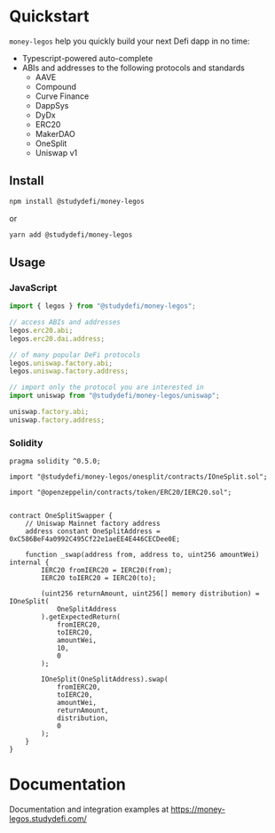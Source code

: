 # Quickstart

`money-legos` help you quickly build your next Defi dapp in no time:

- Typescript-powered auto-complete
- ABIs and addresses to the following protocols and standards
  - AAVE
  - Compound
  - Curve Finance
  - DappSys
  - DyDx
  - ERC20
  - MakerDAO
  - OneSplit
  - Uniswap v1

## Install

```bash
npm install @studydefi/money-legos
```

or 

```bash
yarn add @studydefi/money-legos
```

## Usage

### JavaScript

```javascript
import { legos } from "@studydefi/money-legos";

// access ABIs and addresses
legos.erc20.abi;
legos.erc20.dai.address;

// of many popular DeFi protocols
legos.uniswap.factory.abi;
legos.uniswap.factory.address;

// import only the protocol you are interested in
import uniswap from "@studydefi/money-legos/uniswap";

uniswap.factory.abi;
uniswap.factory.address;
```

### Solidity

```solidity
pragma solidity ^0.5.0;

import "@studydefi/money-legos/onesplit/contracts/IOneSplit.sol";

import "@openzeppelin/contracts/token/ERC20/IERC20.sol";


contract OneSplitSwapper {
    // Uniswap Mainnet factory address
    address constant OneSplitAddress = 0xC586BeF4a0992C495Cf22e1aeEE4E446CECDee0E;

    function _swap(address from, address to, uint256 amountWei) internal {
        IERC20 fromIERC20 = IERC20(from);
        IERC20 toIERC20 = IERC20(to);

        (uint256 returnAmount, uint256[] memory distribution) = IOneSplit(
            OneSplitAddress
        ).getExpectedReturn(
            fromIERC20,
            toIERC20,
            amountWei,
            10,
            0
        );

        IOneSplit(OneSplitAddress).swap(
            fromIERC20,
            toIERC20,
            amountWei,
            returnAmount,
            distribution,
            0
        );
    }
}
```

# Documentation

Documentation and integration examples at https://money-legos.studydefi.com/
